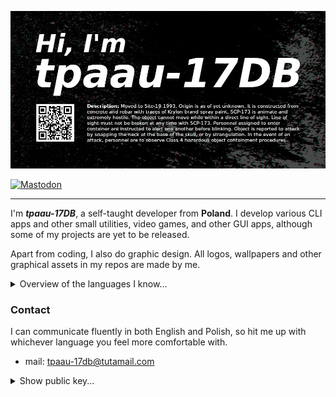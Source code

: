 <div aligin="center">

![logo](img/logo.jpg)

</div>

[![Mastodon](https://img.shields.io/badge/-MASTODON-%232B90D9?style=for-the-badge&logo=mastodon&logoColor=white)](https://mastodon.social/@tpaau17db)

---

I'm ***tpaau-17DB***, a self-taught developer from **Poland**. I develop
various CLI apps and other small utilities, video games, and other GUI apps,
although some of my projects are yet to be released.

Apart from coding, I also do graphic design. All logos,
wallpapers and other graphical assets in my repos are made by me.

<details>
<summary>Overview of the languages I know...</summary>

The languages are sorted in descending order of my familiarity with them.
- `Rust`
- `C++`
- `bash`
- `C#`
- `Python`

</details>

### Contact
I can communicate fluently in both English and Polish, so hit me up with
whichever language you feel more comfortable with. 
- mail: tpaau-17db@tutamail.com

<details>
<summary>Show public key...</summary>

```
-----BEGIN PGP PUBLIC KEY BLOCK-----

mQENBGhB2NwBCAC9XmaASsQefqECOVc+20JJ9aC9fm86i2jgRca4E/6b8qp/Df7n
i0Gg/GIcTkKMDwd74IJouwMcalmilODMjHb+4ynfO71SibdiKJnhSJ9dKKWx968v
y0C5giTrCtqU2Pn1m72geyi5lv16+CZGGlQ67zGbvVY0muBGgVkTpNMZyYsI6lxk
VzdTZFuZSVjeMT18ipfynxh+DH6H16GrMiHjtvQExwBc5fm64Pf3PKPi02Ug+EUa
jhC+jv1tie/AB2FMixcUWeJnAqXyLynOG/dPxazPxkIBix7ZrhDBcuvU3ygj2bK6
h5raWUGXO/XGY9+RYT3vJLlWOaNInXo/1z5tABEBAAG0Mk1pa2/FgmFqIChIZWxs
bywgd29ybGQhKSA8dHBhYXUtMTdkYkB0dXRhbWFpbC5jb20+iQFUBBMBCgA+FiEE
N3w5ZAg7LBSwf8wUT7T9uEy7iMcFAmhB2NwCGwMFCQPCZwAFCwkIBwIGFQoJCAsC
BBYCAwECHgECF4AACgkQT7T9uEy7iMemUAf9EfIyqH9BfSoJrL1Tq1/Nq4CaAMwQ
uMqIM4Y3P3Po/1C2Jf80rfIL23NFvHyMu38zOiKsKXwbpJM0hoYYcW3abGKhnCLn
jhIoLFsiZAoeKPHMiqY1AP48kLbfGWmA12gTfcHulAiwgezIXBAT8Mu1Akh+imrF
fS10PGPtkh+aKP546R0kdJ79qq2DsH25bLLLhyeS8Orj6viH4uXT0y1WVrRrLXd8
BLT49dXqrtyajfXE9Wrz1hd1CQ5bZ1iEDIpUVgFWnbHOJlTxdAo1AGMCjHEB1a4v
b5t07wfl599fiFDKvUHT/wiMC+SQmm9bV0Afx2YmEaay4mII1Ue/xmqPX7kBDQRo
QdjcAQgA4vJAYqtKrJYCBc1ggneKuKEEQ7dytD+8iEs4wcaZh8Q6z4v/ih4vqCwG
oqcPzqynGXdo/TIibnzxjAPLxsYoO1H594TW7dWIhGLEr6E9OdMLvmgjPvmbaN75
lOxi3qaTrCGZu5mUUnRaP52nYjOFASJ4eoXIVQyVzZizCgwOnIoeNc6W3z+h1eXh
yiRYKKabwDfw2iPhUmNSvYXfRC9VBicQ+o2m+CEtSRiIlztm+7qdmdetLhy5CDqE
ZLLDWcpPWxlaXmDq8CrzIMixA3+aB/2HJiP+4i8L0oKgGhhmh1u9EHNXZhdijJUr
LyqrElZUoDyIrOx+08Yp6zsM4U/R+wARAQABiQE8BBgBCgAmFiEEN3w5ZAg7LBSw
f8wUT7T9uEy7iMcFAmhB2NwCGyAFCQPCZwAACgkQT7T9uEy7iMf7cQgAslW+oS1D
7/cLFzvfa0cUEluLAXMDCI6I14He9UCFzPBC3WvJC9+tAa1mfpuKDOK8ASINLTz2
HIAAefBV/8KERcbQHDklPfO3qcgUP3v311LrEUReMZVwmVwRNleyPo0y71W+c7tH
rHpDwYTcmNX34crLQrFLHNamttOiJCN6NzFKb4L5k4b2Objxq+21uQ81DqX/530/
JKYqr2AQhf9eSZBHZddcr1cUwV22PjiTitsB6EKGggZohh0pxED/5CCLP/E+n8C6
V4vl1te7P+6AVnJ/sd+RKLUwjnNKFuYXXnIhQTgbIR5aaYVr54da3cD8ahmkHzlr
qvyGUp8V/HHFqrkBDQRoQdjcAQgAwvqW1Uwh5yDN4pUFIOrXpQqmthlCdnJIEWlC
SpWv8tpLL9bY8WmL+XJnSV52DVxYjno8uM6RL7U0waIkRjhi8SpWJU+pdj3e9oK1
hJsrEgxGQBtloSKwA05TGgg2UM4BNtymjPKN4S1a8x9kAvwxCRXQ1e9tzJagTLPd
DXnrMBbJLJ3Sc/SHDw+HfK9hLbRQx41r8RNI1K3djy7jA3M7M/mUQcHGTkdXFhkz
rtmt1La58zDoxRRxYmYuyX5hJkzJ1nMmfkTmXI0jK6N8DExPwQTVCL/tpM37/cp4
hNOaIDhxIk+f3uai4VgV+KCSF5g9Eqkupnu3ELkVRML9TnW6QQARAQABiQE8BBgB
CgAmFiEEN3w5ZAg7LBSwf8wUT7T9uEy7iMcFAmhB2NwCGwwFCQPCZwAACgkQT7T9
uEy7iMeMTQf9Hsbz5t7BIx5Ybx96RZYsPj6VQp0q4f2YfPnTCDPFEyH3ZTa57wSK
ldhewGWdC9fHXgEmpbnCg6/0zLHCKbmERIPioFY7lLpmFbkOOfSxymn5C72MyY8I
VNfZ2Ma6iY539RxARkFgLMyEixxsqDEWLMe2jQRW29CWqHUcfa/5PyX1KAWwu4N5
Nw5CrMs9ycXLP9+98xLlyp6HZ7aNPsYi/S67jrAAGD63uylCHgE33pARCBbeksVz
Q5GK+O7GHgdmKOW0LgGD+bGc5iXzaMzAX1SH7dKwgX613+Sr4b0PuAYuk6CWNCm3
WjLFKcKINFaViMh0x+C/Rl7zHU8zAjqxXw==
=7eOd
-----END PGP PUBLIC KEY BLOCK-----
```

</details>
